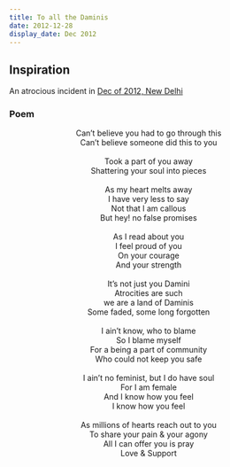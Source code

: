```yaml
---
title: To all the Daminis
date: 2012-12-28
display_date: Dec 2012
---
```


## Inspiration
An atrocious incident in [Dec of 2012, New Delhi][delhi_damini_case]

### Poem

<center>Can’t believe you had to go through this</center>
<center>Can’t believe someone did this to you</center>
<center><br></center>
<center>Took a part of you away</center>
<center>Shattering your soul into pieces </center>
<center><br></center>
<center>As my heart melts away</center>
<center>I have very less to say</center>
<center>Not that I am callous</center>
<center>But hey! no false promises</center>
<center><br></center>
<center>As I read about you</center>
<center>I feel proud of you</center>
<center>On your courage </center>
<center>And your strength </center>
<center><br></center>
<center>It’s not just you Damini</center>
<center>Atrocities are such</center>
<center>we are a land of Daminis</center>
<center>Some faded, some long forgotten</center>
<center><br></center>
<center>I ain’t know, who to blame</center>
<center>So I blame myself</center>
<center>For a being a part of community</center>
<center>Who could not keep you safe</center>
<center><br></center>
<center>I ain’t no feminist, but I do have soul</center>
<center>For I am female</center>
<center>And I know how you feel</center>
<center>I know how you feel</center>
<center><br></center>
<center>As millions of hearts reach out to you</center>
<center>To share your pain & your agony</center>
<center>All I can offer you is pray</center>
<center>Love & Support</center>
<center><br></center>

  
[delhi_damini_case]: //en.wikipedia.org/wiki/2012_Delhi_gang_rape
